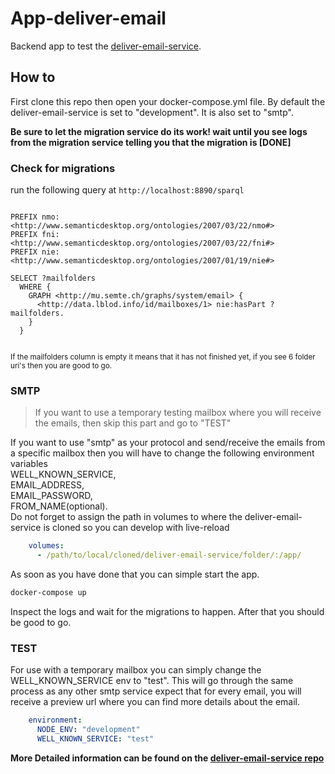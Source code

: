 # App-deliver-email

Backend app to test the [deliver-email-service](https://github.com/redpencilio/deliver-email-service).

## How to

First clone this repo then open your docker-compose.yml file. By default the deliver-email-service is set to "development".
It is also set to "smtp". 

**Be sure to let the migration service do its work! wait until you see logs from the migration service telling you that the migration is [DONE]**

### Check for migrations

run the following query at ```http://localhost:8890/sparql```

```

PREFIX nmo: <http://www.semanticdesktop.org/ontologies/2007/03/22/nmo#>
PREFIX fni: <http://www.semanticdesktop.org/ontologies/2007/03/22/fni#>
PREFIX nie: <http://www.semanticdesktop.org/ontologies/2007/01/19/nie#>

SELECT ?mailfolders
  WHERE {
    GRAPH <http://mu.semte.ch/graphs/system/email> {
      <http://data.lblod.info/id/mailboxes/1> nie:hasPart ?mailfolders.
    }
  }
    
```

<sup>If the mailfolders column is empty it means that it has not finished yet, if you see 6 folder uri's then you are good to go.</sup>

### SMTP
> If you want to use a temporary testing mailbox where you will receive the emails, then skip this part and go to "TEST"

If you want to use "smtp" as your protocol and send/receive the emails from a specific mailbox then you will have to change the following environment variables <br>
WELL_KNOWN_SERVICE, <br> EMAIL_ADDRESS, <br> EMAIL_PASSWORD, <br>FROM_NAME(optional).
<br>
Do not forget to assign the path in volumes to where the deliver-email-service is cloned so you can develop with live-reload

```yaml
    volumes:
      - /path/to/local/cloned/deliver-email-service/folder/:/app/
```
As soon as you have done that you can simple start the app.

```bash
docker-compose up
```

Inspect the logs and wait for the migrations to happen. After that you should be good to go.

### TEST

For use with a temporary mailbox you can simply change the WELL_KNOWN_SERVICE env to "test". This will go through the same process as any other smtp service expect that for every email, you will receive a preview url where you can find more details about the email.

```yaml
    environment:
      NODE_ENV: "development"
      WELL_KNOWN_SERVICE: "test"
```

**More Detailed information can be found on the [deliver-email-service repo](https://github.com/redpencilio/deliver-email-service)**
